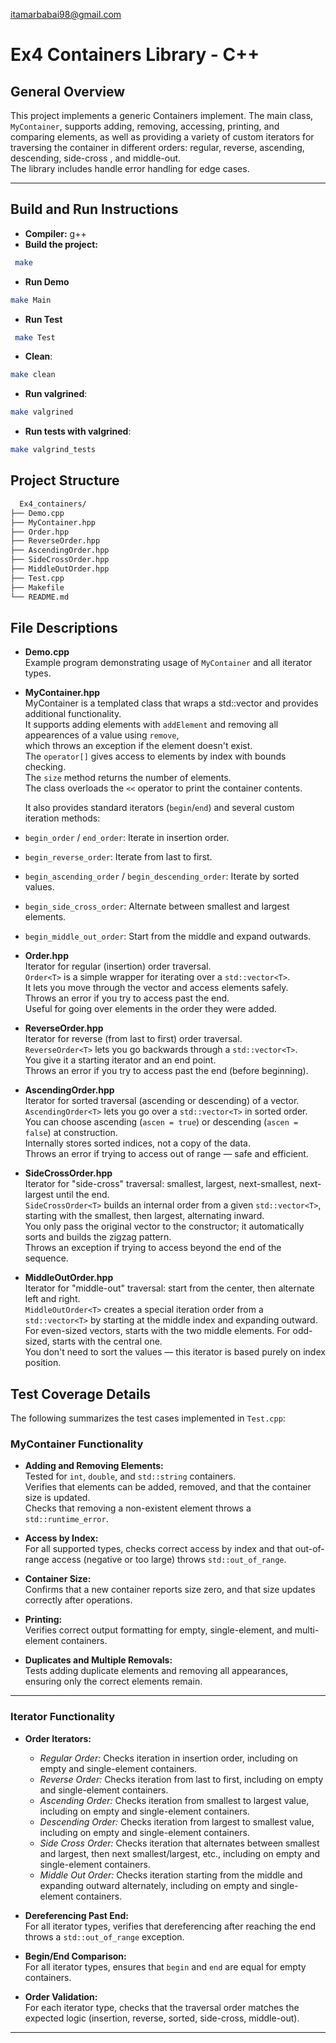 itamarbabai98@gmail.com

# Ex4 Containers Library - C++

## General Overview
This project implements a generic Containers implement. The main class, `MyContainer`, supports adding, removing, accessing, printing, and comparing elements, as well as providing a variety of custom iterators for traversing the container in different orders: regular, reverse, ascending, descending, side-cross , and middle-out.  
The library includes handle error handling for edge cases.

---

## Build and Run Instructions

- **Compiler:** g++
- **Build the project:**  
```bash
 make
  ```
 - **Run Demo**
  ```bash
  make Main
  ```
 - **Run Test**
 ```bash
  make Test
 ```
  - **Clean**:
  ```bash
  make clean
  ```
  - **Run valgrined**:
  ```bash
  make valgrined
  ```
  - **Run tests with valgrined**:
  ```bash
  make valgrind_tests
  ```
## Project Structure
```bash
  Ex4_containers/
├── Demo.cpp
├── MyContainer.hpp
├── Order.hpp
├── ReverseOrder.hpp
├── AscendingOrder.hpp
├── SideCrossOrder.hpp
├── MiddleOutOrder.hpp
├── Test.cpp
├── Makefile
└── README.md
```

## File Descriptions

- **Demo.cpp**  
  Example program demonstrating usage of `MyContainer` and all iterator types.

- **MyContainer.hpp**  
  MyContainer is a templated class that wraps a std::vector and provides additional functionality.  
  It supports adding elements with `addElement` and removing all appearences of a value using `remove`,  
  which throws an exception if the element doesn't exist.  
  The `operator[]` gives access to elements by index with bounds checking.  
  The `size` method returns the number of elements.  
  The class overloads the `<<` operator to print the container contents.

  It also provides standard iterators (`begin`/`end`) and several custom iteration methods:  
- `begin_order` / `end_order`: Iterate in insertion order.  
- `begin_reverse_order`: Iterate from last to first.  
- `begin_ascending_order` / `begin_descending_order`: Iterate by sorted values.  
- `begin_side_cross_order`: Alternate between smallest and largest elements.  
- `begin_middle_out_order`: Start from the middle and expand outwards.


- **Order.hpp**  
  Iterator for regular (insertion) order traversal.  
  `Order<T>` is a simple wrapper for iterating over a `std::vector<T>`.  
  It lets you move through the vector and access elements safely.  
  Throws an error if you try to access past the end.  
  Useful for going over elements in the order they were added.

- **ReverseOrder.hpp**  
  Iterator for reverse (from last to first) order traversal.  
  `ReverseOrder<T>` lets you go backwards through a `std::vector<T>`.  
  You give it a starting iterator and an end point.  
  Throws an error if you try to access past the end (before beginning).  


- **AscendingOrder.hpp**  
  Iterator for sorted traversal (ascending or descending) of a vector.  
  `AscendingOrder<T>` lets you go over a `std::vector<T>` in sorted order.  
  You can choose ascending (`ascen = true`) or descending (`ascen = false`) at construction.  
  Internally stores sorted indices, not a copy of the data.  
  Throws an error if trying to access out of range — safe and efficient.


- **SideCrossOrder.hpp**  
  Iterator for "side-cross" traversal: smallest, largest, next-smallest, next-largest until the end.  
  `SideCrossOrder<T>` builds an internal order from a given `std::vector<T>`, starting with the smallest, then largest, alternating inward.  
  You only pass the original vector to the constructor; it automatically sorts and builds the zigzag pattern.  
  Throws an exception if trying to access beyond the end of the sequence.  

- **MiddleOutOrder.hpp**  
  Iterator for "middle-out" traversal: start from the center, then alternate left and right.  
  `MiddleOutOrder<T>` creates a special iteration order from a `std::vector<T>` by starting at the middle index and expanding outward.  
  For even-sized vectors, starts with the two middle elements. For odd-sized, starts with the central one.  
  You don't need to sort the values — this iterator is based purely on index position.  

## Test Coverage Details

The following summarizes the test cases implemented in `Test.cpp`:

### MyContainer Functionality

- **Adding and Removing Elements:**  
  Tested for `int`, `double`, and `std::string` containers.  
  Verifies that elements can be added, removed, and that the container size is updated.  
  Checks that removing a non-existent element throws a `std::runtime_error`.

- **Access by Index:**  
  For all supported types, checks correct access by index and that out-of-range access (negative or too large) throws `std::out_of_range`.

- **Container Size:**  
  Confirms that a new container reports size zero, and that size updates correctly after operations.

- **Printing:**  
  Verifies correct output formatting for empty, single-element, and multi-element containers.

- **Duplicates and Multiple Removals:**  
  Tests adding duplicate elements and removing all appearances, ensuring only the correct elements remain.

---

### Iterator Functionality

- **Order Iterators:**  
  - *Regular Order:* Checks iteration in insertion order, including on empty and single-element containers.
  - *Reverse Order:* Checks iteration from last to first, including on empty and single-element containers.
  - *Ascending Order:* Checks iteration from smallest to largest value, including on empty and single-element containers.
  - *Descending Order:* Checks iteration from largest to smallest value, including on empty and single-element containers.
  - *Side Cross Order:* Checks iteration that alternates between smallest and largest, then next smallest/largest, etc., including on empty and single-element containers.
  - *Middle Out Order:* Checks iteration starting from the middle and expanding outward alternately, including on empty and single-element containers.

- **Dereferencing Past End:**  
  For all iterator types, verifies that dereferencing after reaching the end throws a `std::out_of_range` exception.

- **Begin/End Comparison:**  
  For all iterator types, ensures that `begin` and `end` are equal for empty containers.

- **Order Validation:**  
  For each iterator type, checks that the traversal order matches the expected logic (insertion, reverse, sorted, side-cross, middle-out).

---